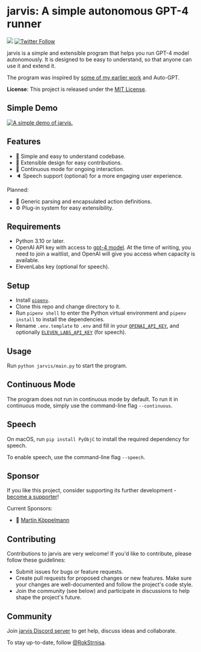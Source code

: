 # jarvis: A simple autonomous GPT-4 runner

[![](https://dcbadge.vercel.app/api/server/98KeRysd?style=flat)](https://discord.gg/98KeRysd)
[![Twitter Follow](https://img.shields.io/twitter/follow/rokstrnisa?style=social)](https://twitter.com/intent/follow?screen_name=rokstrnisa)

jarvis is a simple and extensible program that helps you run GPT-4 model autonomously. It is designed to be easy to understand, so that anyone can use it and extend it.

The program was inspired by [some of my earlier work](https://blog.rok.strnisa.com/2023/04/how-i-got-chatgpt-to-write-complete.html) and Auto-GPT.

**License**: This project is released under the [MIT License](LICENSE).

## Simple Demo

[![A simple demo of jarvis.](https://img.youtube.com/vi/mi0D4l7JRtQ/0.jpg)](https://www.youtube.com/watch?v=mi0D4l7JRtQ)

## Features

-   :robot: Simple and easy to understand codebase.
-   :wrench: Extensible design for easy contributions.
-   :arrows_counterclockwise: Continuous mode for ongoing interaction.
-   :speaker: Speech support (optional) for a more engaging user experience.

Planned:

-   :dizzy: Generic parsing and encapsulated action definitions.
-   :gear: Plug-in system for easy extensibility.

## Requirements

-   Python 3.10 or later.
-   OpenAI API key with access to [gpt-4 model](https://platform.openai.com/docs/models/gpt-4).
    At the time of writing, you need to join a waitlist, and OpenAI will give you access when capacity is available.
-   ElevenLabs key (optional for speech).

## Setup

-   Install [`pipenv`](https://pypi.org/project/pipenv/).
-   Clone this repo and change directory to it.
-   Run `pipenv shell` to enter the Python virtual environment and `pipenv install` to install the dependencies.
-   Rename `.env.template` to `.env` and fill in your [`OPENAI_API_KEY`](https://platform.openai.com/account/api-keys),
    and optionally [`ELEVEN_LABS_API_KEY`](https://elevenlabs.io) (for speech).

## Usage

Run `python jarvis/main.py` to start the program.

## Continuous Mode

The program does not run in continuous mode by default. To run it in continuous mode, simply use the command-line flag `--continuous`.

## Speech

On macOS, run `pip install PyObjC` to install the required dependency for speech.

To enable speech, use the command-line flag `--speech`.

## Sponsor

If you like this project, consider supporting its further development - [become a supporter](https://github.com/sponsors/rokstrnisa)!

Current Sponsors:

-   🥉 [Martin Köppelmann](https://github.com/koeppelmann)

## Contributing

Contributions to jarvis are very welcome! If you'd like to contribute, please follow these guidelines:

-   Submit issues for bugs or feature requests.
-   Create pull requests for proposed changes or new features. Make sure your changes are well-documented and follow the project's code style.
-   Join the community (see below) and participate in discussions to help shape the project's future.

## Community

Join [jarvis Discord server](https://discord.gg/98KeRysd) to get help, discuss ideas and collaborate.

To stay up-to-date, follow [@RokStrnisa](https://twitter.com/intent/follow?screen_name=rokstrnisa).
